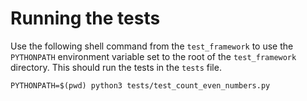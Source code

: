 # Running the tests

Use the following shell command from the `test_framework` to use the `PYTHONPATH` environment variable set to the root of the `test_framework` directory.  This should run the tests in the `tests` file.

```shell
PYTHONPATH=$(pwd) python3 tests/test_count_even_numbers.py
```
